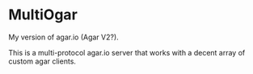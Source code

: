 # MultiOgar
My version of agar.io (Agar V2?).

This is a multi-protocol agar.io server that works with a decent array of custom agar clients.
